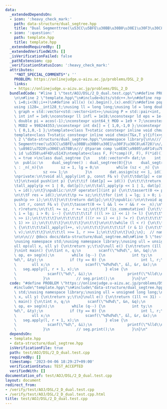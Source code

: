 ```yaml
---
data:
  _extendedDependsOn:
  - icon: ':heavy_check_mark:'
    path: data-structure/dual_segtree.hpp
    title: "Dual Segmenttree(\u53CC\u5BFE\u30BB\u30B0\u30E1\u30F3\u30C8\u6728)"
  - icon: ':question:'
    path: template.hpp
    title: template.hpp
  _extendedRequiredBy: []
  _extendedVerifiedWith: []
  _isVerificationFailed: false
  _pathExtension: cpp
  _verificationStatusIcon: ':heavy_check_mark:'
  attributes:
    '*NOT_SPECIAL_COMMENTS*': ''
    PROBLEM: https://onlinejudge.u-aizu.ac.jp/problems/DSL_2_D
    links:
    - https://onlinejudge.u-aizu.ac.jp/problems/DSL_2_D
  bundledCode: "#line 1 \"test/AOJ/DSL/2_D_dual.test.cpp\"\n#define PROBLEM \"https://onlinejudge.u-aizu.ac.jp/problems/DSL_2_D\"\
    \n\n#line 2 \"template.hpp\"\n#include<bits/stdc++.h>\n#define rep(i, N)  for(int\
    \ i=0;i<(N);i++)\n#define all(x) (x).begin(),(x).end()\n#define popcount(x) __builtin_popcount(x)\n\
    using i128=__int128_t;\nusing ll = long long;\nusing ld = long double;\nusing\
    \ graph = std::vector<std::vector<int>>;\nusing P = std::pair<int, int>;\nconstexpr\
    \ int inf = 1e9;\nconstexpr ll infl = 1e18;\nconstexpr ld eps = 1e-6;\nconst long\
    \ double pi = acos(-1);\nconstexpr uint64_t MOD = 1e9 + 7;\nconstexpr uint64_t\
    \ MOD2 = 998244353;\nconstexpr int dx[] = { 1,0,-1,0 };\nconstexpr int dy[] =\
    \ { 0,1,0,-1 };\ntemplate<class T>static constexpr inline void chmax(T&x,T y){if(x<y)x=y;}\n\
    template<class T>static constexpr inline void chmin(T&x,T y){if(x>y)x=y;}\n#line\
    \ 2 \"data-structure/dual_segtree.hpp\"\nnamespace library{\n\n/// @brief Dual\
    \ Segmenttree(\u53CC\u5BFE\u30BB\u30B0\u30E1\u30F3\u30C8\u6728)\n/// @tparam F\
    \ \u8981\u7D20\u306E\u578B\n/// @tparam comp \u4E8C\u9805\u6F14\u7B97\n/// @tparam\
    \ id \u5358\u4F4D\u5143\ntemplate<class F, F(*comp)(F, F), F(*id)(), bool is_commutative\
    \ = true >\nclass dual_segtree {\n    std::vector<F> dat;\n    int _n, sz, lg;\n\
    \n  public:\n    dual_segtree() : dual_segtree(0){}\n    dual_segtree(int _n)\
    \ : _n(_n){\n        sz = 1, lg = 0;\n        while (sz < _n) {\n            lg++;\n\
    \            sz <<= 1;\n        }\n        dat.assign(sz << 1, id());\n    }\n\
    \nprivate:\n\tvoid all_apply(int p, const F& v) {\n\t\tdat[p] = comp(dat[p], v);\n\
    \t}\n\tvoid push(int p) {\n\t\tif (dat[p] == id()) {\n\t\t\treturn;\n\t\t}\n\t\
    \tall_apply(p << 1 | 0, dat[p]);\n\t\tall_apply(p << 1 | 1, dat[p]);\n\t\tdat[p]\
    \ = id();\n\t}\npublic:\n\tF operator[](int p) {\n\t\tassert(0 <= p && p < _n);\n\
    \n\t\tF res = id();\n\n\t\tp += sz;\n\t\tfor (int i = lg; i > 0; i--) {\n\t\t\t\
    push(p >> i);\n\t\t}\n\t\treturn dat[p];\n\t}\npublic:\n\n\tvoid apply(int l,\
    \ int r, const F& v) {\n\t\tassert(0 <= l && l <= r && r <= _n);\n\t\tif (l ==\
    \ r)return;\n\t\tl += sz, r += sz;\n\t\tif (is_commutative) {\n\t\t\tfor (int\
    \ i = lg; i > 0; i--) {\n\t\t\t\tif (((l >> i) << i) != l) {\n\t\t\t\t\tpush(l\
    \ >> i);\n\t\t\t\t}\n\t\t\t\tif (((r >> i) << i) != r) {\n\t\t\t\t\tpush((r -\
    \ 1) >> i);\n\t\t\t\t}\n\t\t\t}\n\t\t}\n\n\t\twhile (l < r) {\n\t\t\tif (l & 1)\
    \ {\n\t\t\t\tall_apply(l++, v);\n\t\t\t}\n\t\t\tif (r & 1) {\n\t\t\t\tall_apply(--r,\
    \ v);\n\t\t\t}\n\t\t\tl >>= 1, r >>= 1;\n\t\t}\n\t}\n};\n};  // namespace library\n\
    \n\n\n/// @docs docs/data-structure/dual_segtree.md\n#line 5 \"test/AOJ/DSL/2_D_dual.test.cpp\"\
    \nusing namespace std;\nusing namespace library;\nusing ull = unsigned long long;\n\
    ull op(ull x, ull y) {\n\treturn y;\t\n}\null e() {\n\treturn (1ll << 31) - 1;\n\
    }\nint main() {\n\tint n, q;\n        scanf(\"%d%d\", &n, &q);\n        dual_segtree<ull,\
    \ op, e> seg(n);\n        while (q--) {\n            int ty;\n            scanf(\"\
    %d\", &ty);\n            if (ty == 0) {\n                int l, r;\n         \
    \       ull x;\n                scanf(\"%d%d%d\", &l, &r, &x);\n             \
    \   seg.apply(l, r + 1, x);\n            } else {\n                int i;\n  \
    \              scanf(\"%d\", &i);\n                printf(\"%lld\\n\", seg[i]);\n\
    \            }\n            // seg.print();\n        }\n}\n"
  code: "#define PROBLEM \"https://onlinejudge.u-aizu.ac.jp/problems/DSL_2_D\"\n\n\
    #include\"template.hpp\"\n#include\"data-structure/dual_segtree.hpp\"\nusing namespace\
    \ std;\nusing namespace library;\nusing ull = unsigned long long;\null op(ull\
    \ x, ull y) {\n\treturn y;\t\n}\null e() {\n\treturn (1ll << 31) - 1;\n}\nint\
    \ main() {\n\tint n, q;\n        scanf(\"%d%d\", &n, &q);\n        dual_segtree<ull,\
    \ op, e> seg(n);\n        while (q--) {\n            int ty;\n            scanf(\"\
    %d\", &ty);\n            if (ty == 0) {\n                int l, r;\n         \
    \       ull x;\n                scanf(\"%d%d%d\", &l, &r, &x);\n             \
    \   seg.apply(l, r + 1, x);\n            } else {\n                int i;\n  \
    \              scanf(\"%d\", &i);\n                printf(\"%lld\\n\", seg[i]);\n\
    \            }\n            // seg.print();\n        }\n}\n"
  dependsOn:
  - template.hpp
  - data-structure/dual_segtree.hpp
  isVerificationFile: true
  path: test/AOJ/DSL/2_D_dual.test.cpp
  requiredBy: []
  timestamp: '2023-04-06 18:29:27+09:00'
  verificationStatus: TEST_ACCEPTED
  verifiedWith: []
documentation_of: test/AOJ/DSL/2_D_dual.test.cpp
layout: document
redirect_from:
- /verify/test/AOJ/DSL/2_D_dual.test.cpp
- /verify/test/AOJ/DSL/2_D_dual.test.cpp.html
title: test/AOJ/DSL/2_D_dual.test.cpp
---
```

